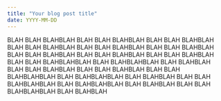 ```yaml
---
title: "Your blog post title"
date: YYYY-MM-DD
---
```


BLAH BLAH BLAHBLAH
BLAH BLAH BLAHBLAH
BLAH BLAH BLAHBLAH
BLAH BLAH BLAHBLAH
BLAH BLAH BLAHBLAH
BLAH BLAH BLAHBLAH
BLAH BLAH BLAHBLAH
BLAH BLAH BLAHBLAH
BLAH BLAH BLAHBLAH
BLAH BLAH BLAHBLAHBLAH BLAH BLAHBLAHBLAH BLAH BLAHBLAH
BLAH BLAH BLAHBLAH
BLAH BLAH BLAHBLAH
BLAH BLAH BLAHBLAHBLAH BLAH BLAHBLAHBLAH BLAH BLAHBLAH
BLAH BLAH BLAHBLAHBLAH BLAH BLAHBLAHBLAH BLAH BLAHBLAH
BLAH BLAH BLAHBLAHBLAH BLAH BLAHBLAH
